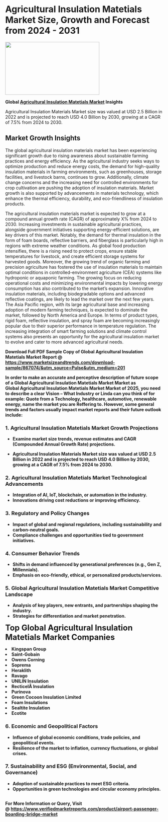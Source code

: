 <H1>Agricultural Insulation Matetials Market Size, Growth and Forecast from 2024 - 2031</H1><img class="aligncenter size-medium wp-image-584254" src="https://thirdeyenews.in/wp-content/uploads/2024/09/Global-Market-Research-300x168.jpeg" alt="" width="300" height="168" /><p><strong>Global&nbsp;<a href="https://www.marketsizeandtrends.com/download-sample/867074/&amp;utm_source=Pulse&amp;utm_medium=201">Agricultural Insulation Matetials Market</a> Insights</strong></p><p>Agricultural Insulation Materials Market size was valued at USD 2.5 Billion in 2022 and is projected to reach USD 4.0 Billion by 2030, growing at a CAGR of 7.5% from 2024 to 2030.</p><p><h2>Market Growth Insights</h2> <p>The global agricultural insulation materials market has been experiencing significant growth due to rising awareness about sustainable farming practices and energy efficiency. As the agricultural industry seeks ways to optimize production and reduce energy costs, the demand for high-quality insulation materials in farming environments, such as greenhouses, storage facilities, and livestock barns, continues to grow. Additionally, climate change concerns and the increasing need for controlled environments for crop cultivation are pushing the adoption of insulation materials. Market growth is also supported by advancements in materials technology, which enhance the thermal efficiency, durability, and eco-friendliness of insulation products.</p> <p><strong></strong></p> <p>The agricultural insulation materials market is expected to grow at a compound annual growth rate (CAGR) of approximately X% from 2024 to 2030. Increasing investments in sustainable agricultural practices, alongside government initiatives supporting energy-efficient solutions, are key drivers of this market. Notably, the demand for thermal insulation in the form of foam boards, reflective barriers, and fiberglass is particularly high in regions with extreme weather conditions. As global food production intensifies, there is a rising need to protect crops, ensure stable temperatures for livestock, and create efficient storage systems for harvested goods. Moreover, the growing trend of organic farming and precision agriculture has fostered the use of insulation materials to maintain optimal conditions in controlled-environment agriculture (CEA) systems like hydroponic or aquaponic farming. The growing focus on reducing operational costs and minimizing environmental impacts by lowering energy consumption has also contributed to the market’s expansion. Innovative insulation materials, including biodegradable options and advanced reflective coatings, are likely to lead the market over the next few years. The Asia Pacific region, with its large agricultural base and increasing adoption of modern farming techniques, is expected to dominate the market, followed by North America and Europe. In terms of product types, rigid foam, reflective insulation, and spray foam are becoming increasingly popular due to their superior performance in temperature regulation. The increasing integration of smart farming solutions and climate control systems also presents an opportunity for the agricultural insulation market to evolve and cater to more advanced agricultural needs. <p><strong></p><p><span class=""><strong>Download Full PDF Sample Copy of Global Agricultural Insulation Matetials Market Report</strong> @ <a href="https://www.marketsizeandtrends.com/download-sample/867074/&amp;utm_source=Pulse&amp;utm_medium=201" target="_blank">https://www.marketsizeandtrends.com/download-sample/867074/&amp;utm_source=Pulse&amp;utm_medium=201</a></span></p><p>In order to make an accurate and perceptive description of future scope of a Global&nbsp;Agricultural Insulation Matetials Market Market as Global&nbsp;Agricultural Insulation Matetials Market Market of 2025, you need to describe a clear Vision &ndash; What Industry or Linda can you think of for example: Quote from a Technology, healthcare, automotive, renewable energy, name the market you are Reffering to. However, some general trends and factors usually impact market reports and their future outlook include:</p><h3>1.&nbsp;<strong>Agricultural Insulation Matetials Market Growth Projections</strong></h3><ul><li>Examine market size trends, revenue estimates and CAGR (Compounded Annual Growth Rate) projections.</li><li><p>Agricultural Insulation Materials Market size was valued at USD 2.5 Billion in 2022 and is projected to reach USD 4.0 Billion by 2030, growing at a CAGR of 7.5% from 2024 to 2030.</p></li></ul><h3>2.&nbsp;<strong>Agricultural Insulation Matetials Market Technological Advancements</strong></h3><ul><li>Integration of AI, IoT, blockchain, or automation in the industry.</li><li>Innovations driving cost reductions or improving efficiency.</li></ul><h3>3.&nbsp;<strong>Regulatory and Policy Changes</strong></h3><ul><li>Impact of global and regional regulations, including sustainability and carbon-neutral goals.</li><li>Compliance challenges and opportunities tied to government initiatives.</li></ul><h3>4.&nbsp;<strong>Consumer Behavior Trends</strong></h3><ul><li>Shifts in demand influenced by generational preferences (e.g., Gen Z, Millennials).</li><li>Emphasis on eco-friendly, ethical, or personalized products/services.</li></ul><h3>5.&nbsp;<strong>Global Agricultural Insulation Matetials Market Competitive Landscape</strong></h3><ul><li>Analysis of key players, new entrants, and partnerships shaping the industry.</li><li>Strategies for differentiation and market penetration.</li></ul><p data-pm-slice="1 1 []"><span style="color: inherit; font-family: inherit; font-size: 25px;">Top Global Agricultural Insulation Matetials Market Companies</span></p><div class="" data-test-id=""><p><li>Kingspan Group</li><li> Saint-Gobain</li><li> Owens Corning</li><li> Soprema</li><li> Heraklith</li><li> Ravago</li><li> UNILIN Insulation</li><li> RecticelÂ Insulation</li><li> Purinova</li><li> Green Cocoon Insulation Limited</li><li> Foam Insulations</li><li> Sealtite Insulation</li><li> Ecotite</li></p></div><h3>6.&nbsp;<strong>Economic and Geopolitical Factors</strong></h3><ul><li>Influence of global economic conditions, trade policies, and geopolitical events.</li><li>Resilience of the market to inflation, currency fluctuations, or global crises.</li></ul><h3>7.&nbsp;<strong>Sustainability and ESG (Environmental, Social, and Governance)</strong></h3><ul><li>Adoption of sustainable practices to meet ESG criteria.</li><li>Opportunities in green technologies and circular economy principles.</li></ul><h2><strong style="font-size: 14px;">For More Information or Query, Visit @&nbsp;</strong><a style="background-color: #ffffff; font-size: 14px;" href="https://www.marketsizeandtrends.com/report/agricultural-insulation-matetials-market/" target="_blank">https://www.verifiedmarketreports.com/product/airport-passenger-boarding-bridge-market</a></h2>
